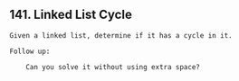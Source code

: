 ## 141\. Linked List Cycle

    Given a linked list, determine if it has a cycle in it.
    
    Follow up:
    
        Can you solve it without using extra space?